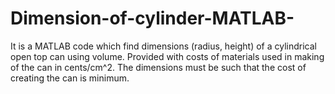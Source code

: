 # Dimension-of-cylinder-MATLAB-
It is a MATLAB code which find dimensions (radius, height) of a cylindrical open top can using volume. Provided with costs of materials used in making of the can in cents/cm^2. The dimensions must be such that the cost of creating the can is minimum.
